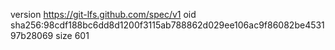 version https://git-lfs.github.com/spec/v1
oid sha256:98cdf188bc6dd8d1200f3115ab788862d029ee106ac9f86082be453197b28069
size 601

